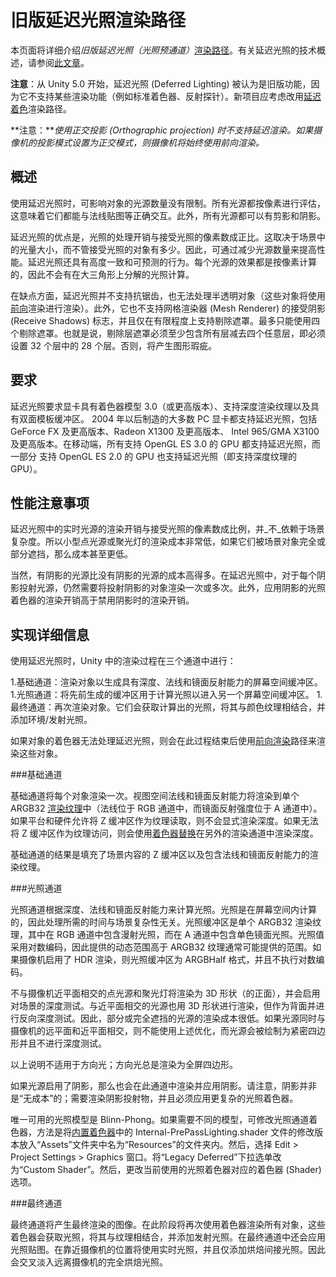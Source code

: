 # 旧版延迟光照渲染路径


本页面将详细介绍*旧版延迟光照（光照预通道）*[渲染路径](RenderingPaths.html)。有关延迟光照的技术概述，请参阅[此文章](http://www.realtimerendering.com/blog/deferred-lighting-approaches/)。

**注意**：从 Unity 5.0 开始，延迟光照 (Deferred Lighting) 被认为是旧版功能，因为它不支持某些渲染功能（例如标准着色器、反射探针）。新项目应考虑改用[延迟着色](RenderTech-DeferredShading.html)渲染路径。

**注意：***使用正交投影 (Orthographic projection) 时不支持延迟渲染。如果摄像机的投影模式设置为正交模式，则摄像机将始终使用前向渲染。*

## 概述

使用延迟光照时，可影响对象的光源数量没有限制。所有光源都按像素进行评估，这意味着它们都能与法线贴图等正确交互。此外，所有光源都可以有剪影和阴影。

延迟光照的优点是，光照的处理开销与接受光照的像素数成正比。这取决于场景中的光量大小，而不管接受光照的对象有多少。因此，可通过减少光源数量来提高性能。延迟光照还具有高度一致和可预测的行为。每个光源的效果都是按像素计算的，因此不会有在大三角形上分解的光照计算。

在缺点方面，延迟光照并不支持抗锯齿，也无法处理半透明对象（这些对象将使用[前向](RenderTech-ForwardRendering.html)渲染进行渲染）。此外，它也不支持网格渲染器 (Mesh Renderer) 的接受阴影 (Receive Shadows) 标志，并且仅在有限程度上支持剔除遮罩。最多只能使用四个剔除遮罩。也就是说，剔除层遮罩必须至少包含所有层减去四个任意层，即必须设置 32 个层中的 28 个层。否则，将产生图形瑕疵。


## 要求

延迟光照要求显卡具有着色器模型 3.0（或更高版本）、支持深度渲染纹理以及具有双面模板缓冲区。
2004 年以后制造的大多数 PC 显卡都支持延迟光照，包括 GeForce FX 及更高版本、Radeon X1300 及更高版本、
Intel 965/GMA X3100 及更高版本。在移动端，所有支持 OpenGL ES 3.0 的 GPU 都支持延迟光照，而一部分
支持 OpenGL ES 2.0 的 GPU 也支持延迟光照（即支持深度纹理的 GPU）。


## 性能注意事项


延迟光照中的实时光源的渲染开销与接受光照的像素数成比例，并_不_依赖于场景复杂度。所以小型点光源或聚光灯的渲染成本非常低，如果它们被场景对象完全或部分遮挡，那么成本甚至更低。

当然，有阴影的光源比没有阴影的光源的成本高得多。在延迟光照中，对于每个阴影投射光源，仍然需要将投射阴影的对象渲染一次或多次。此外，应用阴影的光照着色器的渲染开销高于禁用阴影时的渲染开销。

## 实现详细信息


使用延迟光照时，Unity 中的渲染过程在三个通道中进行：


1.基础通道：渲染对象以生成具有深度、法线和镜面反射能力的屏幕空间缓冲区。
1.光照通道：将先前生成的缓冲区用于计算光照以进入另一个屏幕空间缓冲区。
1.最终通道：再次渲染对象。它们会获取计算出的光照，将其与颜色纹理相结合，并添加环境/发射光照。

如果对象的着色器无法处理延迟光照，则会在此过程结束后使用[前向渲染](RenderTech-ForwardRendering.html)路径来渲染这些对象。


###基础通道

基础通道将每个对象渲染一次。视图空间法线和镜面反射能力将渲染到单个 ARGB32 [渲染纹理](class-RenderTexture.html)中（法线位于 RGB 通道中，而镜面反射强度位于 A 通道中）。如果平台和硬件允许将 Z 缓冲区作为纹理读取，则不会显式渲染深度。如果无法将 Z 缓冲区作为纹理访问，则会使用[着色器替换](SL-ShaderReplacement.html)在另外的渲染通道中渲染深度。

基础通道的结果是填充了场景内容的 Z 缓冲区以及包含法线和镜面反射能力的渲染纹理。


###光照通道

光照通道根据深度、法线和镜面反射能力来计算光照。光照是在屏幕空间内计算的，因此处理所需的时间与场景复杂性无关。光照缓冲区是单个 ARGB32 渲染纹理，其中在 RGB 通道中包含漫射光照，而在 A 通道中包含单色镜面光照。光照值采用对数编码，因此提供的动态范围高于 ARGB32 纹理通常可能提供的范围。如果摄像机启用了 HDR 渲染，则光照缓冲区为 ARGBHalf 格式，并且不执行对数编码。

不与摄像机近平面相交的点光源和聚光灯将渲染为 3D 形状（的正面），并会启用对场景的深度测试。与近平面相交的光源也用 3D 形状进行渲染，但作为背面并进行反向深度测试。因此，部分或完全遮挡的光源的渲染成本很低。如果光源同时与摄像机的远平面和近平面相交，则不能使用上述优化，而光源会被绘制为紧密四边形并且不进行深度测试。

以上说明不适用于方向光；方向光总是渲染为全屏四边形。

如果光源启用了阴影，那么也会在此通道中渲染并应用阴影。请注意，阴影并非是“无成本”的；需要渲染阴影投射物，并且必须应用更复杂的光照着色器。

唯一可用的光照模型是 Blinn-Phong。如果需要不同的模型，可修改光照通道着色器，方法是将[内置着色器](http://unity3d.com/support/resources/assets/built-in-shaders)中的 Internal-PrePassLighting.shader 文件的修改版本放入“Assets”文件夹中名为“Resources”的文件夹内。然后，选择 Edit > Project Settings > Graphics 窗口。将“Legacy Deferred”下拉选单改为“Custom Shader”。然后，更改当前使用的光照着色器对应的着色器 (Shader) 选项。

###最终通道

最终通道将产生最终渲染的图像。在此阶段将再次使用着色器渲染所有对象，这些着色器会获取光照，将其与纹理相结合，并添加发射光照。在最终通道中还会应用光照贴图。在靠近摄像机的位置将使用实时光照，并且仅添加烘焙间接光照。因此会交叉淡入远离摄像机的完全烘焙光照。
